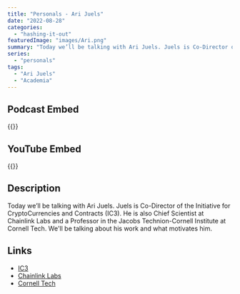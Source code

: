```yaml
---
title: "Personals - Ari Juels"
date: "2022-08-28"
categories: 
  - "hashing-it-out"
featuredImage: "images/Ari.png"
summary: "Today we’ll be talking with Ari Juels. Juels is Co-Director of the Initiative for CryptoCurrencies and Contracts (IC3). He is also Chief Scientist at Chainlink Labs and a Professor in the Jacobs Technion-Cornell Institute at Cornell Tech. We'll be talking about his work and what motivates him."
series:
  - "personals"
tags:
  - "Ari Juels"
  - "Academia"
---
```


## Podcast Embed
{{<podcast-embed url="https://embed.sounder.fm/play/467718">}}

## YouTube Embed
{{<youtube url="https://www.youtube.com/watch?v=_f0uLkJ1qHc">}}

## Description
Today we’ll be talking with Ari Juels. Juels is Co-Director of the Initiative for CryptoCurrencies and Contracts (IC3). He is also Chief Scientist at Chainlink Labs and a Professor in the Jacobs Technion-Cornell Institute at Cornell Tech. We'll be talking about his work and what motivates him.

## Links 
- [IC3](https://www.initc3.org)
- [Chainlink Labs](https://chainlinklabs.com)
- [Cornell Tech](https://tech.cornell.edu)
